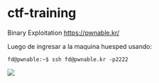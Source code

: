 # ctf-training

Binary Exploitation
https://pwnable.kr/

Luego de ingresar a la maquina huesped usando:

```fd@pwnable:~$ ssh fd@pwnable.kr -p2222```

![](images/fd_files.png)
